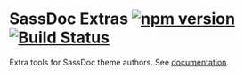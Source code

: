 # SassDoc Extras [![npm version][npm-image]][npm-url] [![Build Status][travis-image]][travis-url]

Extra tools for SassDoc theme authors. See [documentation](http://sassdoc.com/extra-tools/).

[npm-url]: https://www.npmjs.org/package/sassdoc-extras
[npm-image]: http://img.shields.io/npm/v/sassdoc-extras.svg?style=flat-square
[travis-url]: https://travis-ci.org/SassDoc/sassdoc-extras?branch=master
[travis-image]: http://img.shields.io/travis/SassDoc/sassdoc-extras.svg?style=flat-square
